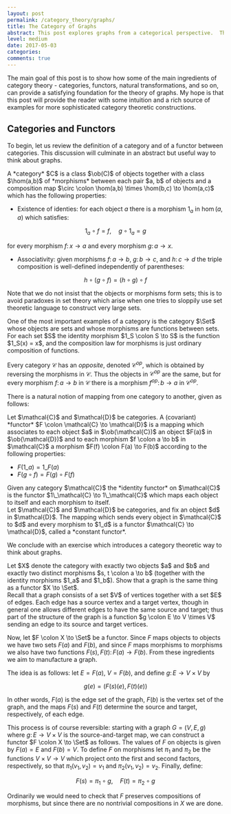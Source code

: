 ```yaml
---
layout: post
permalink: /category_theory/graphs/
title: The Category of Graphs 
abstract: This post explores graphs from a categorical perspective.  The focus is on introducing some of the key ideas of category theory in a familiar setting; in future posts we may see how category can clarify some difficult constructions in graph theory.
level: medium 
date: 2017-05-03
categories: 
comments: true
---
```


The main goal of this post is to show how some of the main ingredients of category theory - categories, functors, natural transformations, and so on, can provide a satisfying foundation for the theory of graphs.
My hope is that this post will provide the reader with some intuition and a rich source of examples for more sophisticated category theoretic constructions.

## Categories and Functors

To begin, let us review the definition of a category and of a functor between categories.
This discussion will culminate in an abstract but useful way to think about graphs.

<div class="definition">
A *category* $C$ is a class $\ob(C)$ of objects together with a class $\hom(a,b)$ of *morphisms* between each pair $a, b$ of objects and a composition map $\circ \colon \hom(a,b) \times \hom(b,c) \to \hom(a,c)$ which has the following properties:

- Existence of identies: for each object $a$ there is a morphism $1_a$ in $\hom(a, a)$ which satisfies:

$$1_a \circ f = f, \quad g \circ 1_a = g$$

for every morphism $f \colon x \to a$ and every morphism $g \colon a \to x$.

- Associativity: given morphisms $f \colon a \to b$, $g \colon b \to c$, and $h \colon c \to d$ the triple composition is well-defined independently of parentheses:

$$h \circ (g \circ f) = (h \circ g) \circ f$$

</div>

Note that we do not insist that the objects or morphisms form sets; this is to avoid paradoxes in set theory which arise when one tries to sloppily use set theoretic language to construct very large sets.

<div class="example">
One of the most important examples of a category is the category $\Set$ whose objects are sets and whose morphisms are functions between sets.
For each set $S$ the identity morphism $1_S \colon S \to S$ is the function $1_S(x) = x$, and the composition law for morphisms is just ordinary composition of functions.
</div>

Every category $\mathcal{C}$ has an *opposite*, denoted $\mathcal{C}^{op}$, which is obtained by reversing the morphisms in $\mathcal{C}$.
Thus the objects in $\mathcal{C}^{op}$ are the same, but for every morphism $f \colon a \to b$ in $\mathcal{C}$ there is a morphism $f^{op} \colon b \to a$ in $\mathcal{C}^{op}$.

There is a natural notion of mapping from one category to another, given as follows:

<div class="definition">
Let $\mathcal{C}$ and $\mathcal{D}$ be categories.
A (covariant) *functor* $F \colon \mathcal{C} \to \mathcal{D}$ is a mapping which associates to each object $a$ in $\ob(\mathcal{C})$ an object $F(a)$ in $\ob(\mathcal{D})$ and to each morphism $f \colon a \to b$ in $\mathcal{C}$ a morphism $F(f) \colon F(a) \to F(b)$ according to the following properties:

- $F(1\_a) = 1\_{F(a)}$
- $F(g \circ f) = F(g) \circ F(f)$

</div>

<div class="example">
Given any category $\mathcal{C}$ the *identity functor* on $\mathcal{C}$ is the functor $1\_\mathcal{C} \to 1\_\mathcal{C}$ which maps each object to itself and each morphism to itself.
</div>

<div class="example">
Let $\mathcal{C}$ and $\mathcal{D}$ be categories, and fix an object $d$ in $\mathcal{D}$.
The mapping which sends every object in $\mathcal{C}$ to $d$ and every morphism to $1_d$ is a functor $\mathcal{C} \to \mathcal{D}$, called a *constant functor*.
</div>

We conclude with an exercise which introduces a category theoretic way to think about graphs.

<div class="exercise">
Let $X$ denote the category with exactly two objects $a$ and $b$ and exactly two distinct morphisms $s, t \colon a \to b$ (together with the identity morphisms $1_a$ and $1_b$).
Show that a graph is the same thing as a functor $X \to \Set$.
<div>
<div class="solution">
Recall that a graph consists of a set $V$ of vertices together with a set $E$ of edges.
Each edge has a source vertex and a target vertex, though in general one allows different edges to have the same source and target; thus part of the structure of the graph is a function $g \colon E \to V \times V$ sending an edge to its source and target vertices. 

Now, let $F \colon X \to \Set$ be a functor.
Since $F$ maps objects to objects we have two sets $F(a)$ and $F(b)$, and since $F$ maps morphisms to morphisms we also have two functions $F(s), F(t) \colon F(a) \to F(b)$.
From these ingredients we aim to manufacture a graph.

The idea is as follows: let $E = F(a)$, $V = F(b)$, and define $g \colon E \to V \times V$ by

$$g(e) = (F(s)(e), F(t)(e))$$

In other words, $F(a)$ is the edge set of the graph, $F(b)$ is the vertex set of the graph, and the maps $F(s)$ and $F(t)$ determine the source and target, respectively, of each edge.

This process is of course reversible: starting with a graph $G = (V, E, g)$ where $g \colon E \to V \times V$ is the source-and-target map, we can construct a functor $F \colon X \to \Set$ as follows.
The values of $F$ on objects is given by $F(a) = E$ and $F(b) = V$.
To define $F$ on morphisms let $\pi_1$ and $\pi_2$ be the functions $V \times V \to V$ which project onto the first and second factors, respectively, so that $\pi_1(v_1, v_2) = v_1$ and $\pi_2(v_1, v_2) = v_2$.
Finally, define:

$$F(s) = \pi_1 \circ g, \quad F(t) = \pi_2 \circ g$$

Ordinarily we would need to check that $F$ preserves compositions of morphisms, but since there are no nontrivial compositions in $X$ we are done.
</div>
